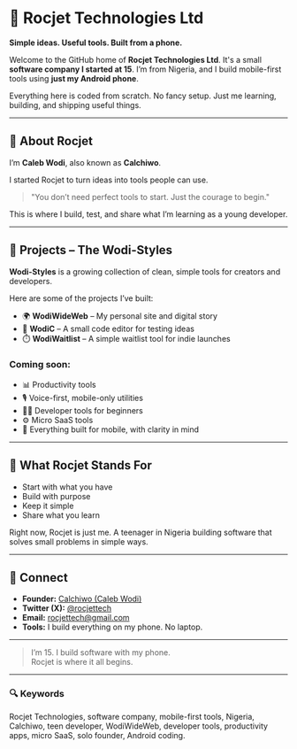 # 🚀 Rocjet Technologies Ltd

**Simple ideas. Useful tools. Built from a phone.**

Welcome to the GitHub home of **Rocjet Technologies Ltd**. It's a small **software company I started at 15**. I’m from Nigeria, and I build mobile-first tools using **just my Android phone**.

Everything here is coded from scratch. No fancy setup. Just me learning, building, and shipping useful things.

---

## 🧠 About Rocjet

I’m **Caleb Wodi**, also known as **Calchiwo**.

I started Rocjet to turn ideas into tools people can use.

> "You don’t need perfect tools to start. Just the courage to begin."

This is where I build, test, and share what I’m learning as a young developer.

---

## 🧩 Projects – The Wodi-Styles

**Wodi-Styles** is a growing collection of clean, simple tools for creators and developers.

Here are some of the projects I’ve built:

- 🌍 **WodiWideWeb** – My personal site and digital story  
- 🧮 **WodiC** – A small code editor for testing ideas  
- ⏱️ **WodiWaitlist** – A simple waitlist tool for indie launches

### Coming soon:

- 📊 Productivity tools  
- 🎙️ Voice-first, mobile-only utilities  
- 🧑‍💻 Developer tools for beginners  
- ⚙️ Micro SaaS tools  
- 📱 Everything built for mobile, with clarity in mind

---

## 🎯 What Rocjet Stands For

- Start with what you have  
- Build with purpose  
- Keep it simple  
- Share what you learn

Right now, Rocjet is just me. A teenager in Nigeria building software that solves small problems in simple ways.

---

## 🔗 Connect

- **Founder:** [Calchiwo (Caleb Wodi)](https://github.com/calchiwo)  
- **Twitter (X):** [@rocjettech](https://x.com/rocjettech)  
- **Email:** rocjettech@gmail.com  
- **Tools:** I build everything on my phone. No laptop.

---

> I’m 15. I build software with my phone.  
> Rocjet is where it all begins.

---

### 🔍 Keywords

Rocjet Technologies, software company, mobile-first tools, Nigeria, Calchiwo, teen developer, WodiWideWeb, developer tools, productivity apps, micro SaaS, solo founder, Android coding.

